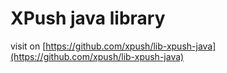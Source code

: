 XPush java library
===============

visit on [https://github.com/xpush/lib-xpush-java](https://github.com/xpush/lib-xpush-java)